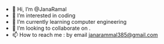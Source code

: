 - 👋 Hi, I’m @JanaRamal
- 👀 I’m interested in  coding 
- 🌱 I’m currently learning  computer engineering 
- 💞️ I’m looking to collaborate on .
- 📫 How to reach me : by email janarammal385@gmail.com 

<!---
JanaRamal/JanaRamal is a ✨ special ✨ repository because its `README.md` (this file) appears on your GitHub profile.
You can click the Preview link to take a look at your changes.
--->
